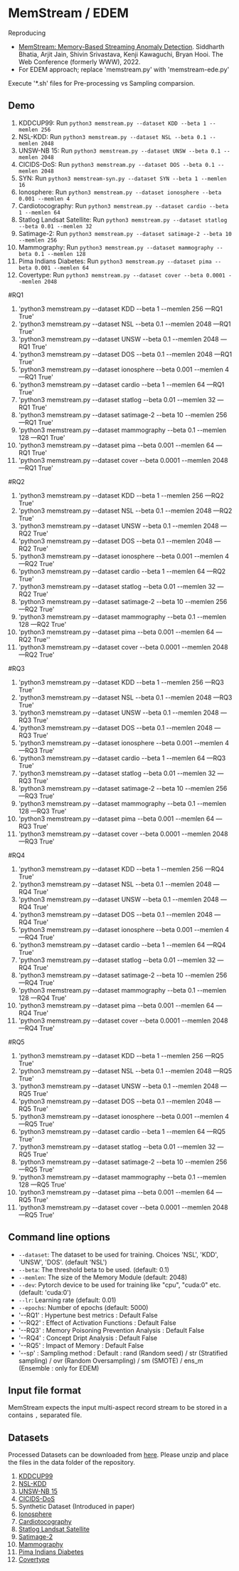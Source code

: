 # MemStream / EDEM


Reproducing

- [MemStream: Memory-Based Streaming Anomaly Detection](https://arxiv.org/pdf/2106.03837.pdf). Siddharth Bhatia, Arjit Jain, Shivin Srivastava, Kenji Kawaguchi, Bryan Hooi. The Web Conference (formerly WWW), 2022.
- For EDEM approach; replace 'memstream.py' with 'memstream-ede.py'

Execute '*.sh' files for Pre-processing vs Sampling comparsion.

## Demo

1. KDDCUP99: Run `python3 memstream.py --dataset KDD --beta 1 --memlen 256`
2. NSL-KDD: Run `python3 memstream.py --dataset NSL --beta 0.1 --memlen 2048`
3. UNSW-NB 15: Run `python3 memstream.py --dataset UNSW --beta 0.1 --memlen 2048`
4. CICIDS-DoS: Run `python3 memstream.py --dataset DOS --beta 0.1 --memlen 2048`
5. SYN: Run `python3 memstream-syn.py --dataset SYN --beta 1 --memlen 16`
6. Ionosphere: Run `python3 memstream.py --dataset ionosphere --beta 0.001 --memlen 4`
7. Cardiotocography: Run `python3 memstream.py --dataset cardio --beta 1 --memlen 64`
8. Statlog Landsat Satellite: Run `python3 memstream.py --dataset statlog --beta 0.01 --memlen 32`
9. Satimage-2: Run `python3 memstream.py --dataset satimage-2 --beta 10 --memlen 256`
10. Mammography: Run `python3 memstream.py --dataset mammography --beta 0.1 --memlen 128`
11. Pima Indians Diabetes: Run `python3 memstream.py --dataset pima --beta 0.001 --memlen 64`
12. Covertype: Run `python3 memstream.py --dataset cover --beta 0.0001 --memlen 2048`

#RQ1
1) 'python3 memstream.py --dataset KDD --beta 1 --memlen 256 —RQ1 True'
2) 'python3 memstream.py --dataset NSL --beta 0.1 --memlen 2048 —RQ1 True'
3) 'python3 memstream.py --dataset UNSW --beta 0.1 --memlen 2048 —RQ1 True'
4) 'python3 memstream.py --dataset DOS --beta 0.1 --memlen 2048 —RQ1 True'
5) 'python3 memstream.py --dataset ionosphere --beta 0.001 --memlen 4 —RQ1 True'
6) 'python3 memstream.py --dataset cardio --beta 1 --memlen 64 —RQ1 True'
7) 'python3 memstream.py --dataset statlog --beta 0.01 --memlen 32 —RQ1 True'
8) 'python3 memstream.py --dataset satimage-2 --beta 10 --memlen 256 —RQ1 True'
9) 'python3 memstream.py --dataset mammography --beta 0.1 --memlen 128 —RQ1 True'
10) 'python3 memstream.py --dataset pima --beta 0.001 --memlen 64 —RQ1 True'
11) 'python3 memstream.py --dataset cover --beta 0.0001 --memlen 2048 —RQ1 True'

#RQ2
1) 'python3 memstream.py --dataset KDD --beta 1 --memlen 256 —RQ2 True'
2) 'python3 memstream.py --dataset NSL --beta 0.1 --memlen 2048 —RQ2 True'
3) 'python3 memstream.py --dataset UNSW --beta 0.1 --memlen 2048 —RQ2 True'
4) 'python3 memstream.py --dataset DOS --beta 0.1 --memlen 2048 —RQ2 True'
5) 'python3 memstream.py --dataset ionosphere --beta 0.001 --memlen 4 —RQ2 True'
6) 'python3 memstream.py --dataset cardio --beta 1 --memlen 64 —RQ2 True'
7) 'python3 memstream.py --dataset statlog --beta 0.01 --memlen 32 —RQ2 True'
8) 'python3 memstream.py --dataset satimage-2 --beta 10 --memlen 256 —RQ2 True'
9) 'python3 memstream.py --dataset mammography --beta 0.1 --memlen 128 —RQ2 True'
10) 'python3 memstream.py --dataset pima --beta 0.001 --memlen 64 —RQ2 True''
11) 'python3 memstream.py --dataset cover --beta 0.0001 --memlen 2048 —RQ2 True'

#RQ3
1) 'python3 memstream.py --dataset KDD --beta 1 --memlen 256 —RQ3 True'
2) 'python3 memstream.py --dataset NSL --beta 0.1 --memlen 2048 —RQ3 True'
3) 'python3 memstream.py --dataset UNSW --beta 0.1 --memlen 2048 —RQ3 True'
4) 'python3 memstream.py --dataset DOS --beta 0.1 --memlen 2048 —RQ3 True'
5) 'python3 memstream.py --dataset ionosphere --beta 0.001 --memlen 4 —RQ3 True'
6) 'python3 memstream.py --dataset cardio --beta 1 --memlen 64 —RQ3 True'
7) 'python3 memstream.py --dataset statlog --beta 0.01 --memlen 32 —RQ3 True'
8) 'python3 memstream.py --dataset satimage-2 --beta 10 --memlen 256 —RQ3 True'
9) 'python3 memstream.py --dataset mammography --beta 0.1 --memlen 128 —RQ3 True'
10) 'python3 memstream.py --dataset pima --beta 0.001 --memlen 64 —RQ3 True'
11) 'python3 memstream.py --dataset cover --beta 0.0001 --memlen 2048 —RQ3 True'

#RQ4
1) 'python3 memstream.py --dataset KDD --beta 1 --memlen 256 —RQ4 True'
2) 'python3 memstream.py --dataset NSL --beta 0.1 --memlen 2048 —RQ4 True'
3) 'python3 memstream.py --dataset UNSW --beta 0.1 --memlen 2048 —RQ4 True'
4) 'python3 memstream.py --dataset DOS --beta 0.1 --memlen 2048 —RQ4 True'
5) 'python3 memstream.py --dataset ionosphere --beta 0.001 --memlen 4 —RQ4 True'
6) 'python3 memstream.py --dataset cardio --beta 1 --memlen 64 —RQ4 True'
7) 'python3 memstream.py --dataset statlog --beta 0.01 --memlen 32 —RQ4 True'
8) 'python3 memstream.py --dataset satimage-2 --beta 10 --memlen 256 —RQ4 True'
9) 'python3 memstream.py --dataset mammography --beta 0.1 --memlen 128 —RQ4 True'
10) 'python3 memstream.py --dataset pima --beta 0.001 --memlen 64 —RQ4 True'
11) 'python3 memstream.py --dataset cover --beta 0.0001 --memlen 2048 —RQ4 True'

#RQ5
1) 'python3 memstream.py --dataset KDD --beta 1 --memlen 256 —RQ5 True'
2) 'python3 memstream.py --dataset NSL --beta 0.1 --memlen 2048 —RQ5 True'
3) 'python3 memstream.py --dataset UNSW --beta 0.1 --memlen 2048 —RQ5 True'
4) 'python3 memstream.py --dataset DOS --beta 0.1 --memlen 2048 —RQ5 True'
5) 'python3 memstream.py --dataset ionosphere --beta 0.001 --memlen 4 —RQ5 True'
6) 'python3 memstream.py --dataset cardio --beta 1 --memlen 64 —RQ5 True'
7) 'python3 memstream.py --dataset statlog --beta 0.01 --memlen 32 —RQ5 True'
8) 'python3 memstream.py --dataset satimage-2 --beta 10 --memlen 256 —RQ5 True'
9) 'python3 memstream.py --dataset mammography --beta 0.1 --memlen 128 —RQ5 True'
10) 'python3 memstream.py --dataset pima --beta 0.001 --memlen 64 —RQ5 True'
11) 'python3 memstream.py --dataset cover --beta 0.0001 --memlen 2048 —RQ5 True'

## Command line options
  * `--dataset`: The dataset to be used for training. Choices 'NSL', 'KDD', 'UNSW', 'DOS'. (default 'NSL')
  * `--beta`: The threshold beta to be used. (default: 0.1)
  * `--memlen`: The size of the Memory Module (default: 2048)
  * `--dev`: Pytorch device to be used for training like "cpu", "cuda:0" etc. (default: 'cuda:0')
  * `--lr`: Learning rate (default: 0.01)
  * `--epochs`: Number of epochs (default: 5000)
  * '--RQ1' : Hypertune best metrics : Default False
  * '--RQ2' : Effect of Activation Functions : Default False
  * '--RQ3' : Memory Poisoning Prevention Analysis : Default False
  * '--RQ4' : Concept Dript Analysis : Default False
  * '--RQ5' : Impact of Memory : Default False
  * '--sp' : Sampling method : Default : rand (Random seed) / str (Stratified sampling) / ovr (Random Oversampling) / sm (SMOTE) / ens_m (Ensemble : only for EDEM)

## Input file format
MemStream expects the input multi-aspect record stream to be stored in a contains `,` separated file.

## Datasets
Processed Datasets can be downloaded from [here](https://drive.google.com/file/d/1najJ13lSwPpB9lkGk-6ZzgAV65m8ux7Y/view?usp=sharing). Please unzip and place the files in the data folder of the repository.

1. [KDDCUP99](http://kdd.ics.uci.edu/databases/kddcup99/kddcup99.html)
2. [NSL-KDD](https://www.unb.ca/cic/datasets/nsl.html)
3. [UNSW-NB 15](https://www.unsw.adfa.edu.au/unsw-canberra-cyber/cybersecurity/ADFA-NB15-Datasets/)
4. [CICIDS-DoS](https://www.unb.ca/cic/datasets/ids-2018.html)
5. Synthetic Dataset (Introduced in paper)
6. [Ionosphere](https://archive.ics.uci.edu/ml/index.php)
7. [Cardiotocography](https://archive.ics.uci.edu/ml/index.php)
8. [Statlog Landsat Satellite](https://archive.ics.uci.edu/ml/index.php)
9. [Satimage-2](http://odds.cs.stonybrook.edu)
10. [Mammography](http://odds.cs.stonybrook.edu)
11. [Pima Indians Diabetes](https://archive.ics.uci.edu/ml/index.php)
12. [Covertype](https://archive.ics.uci.edu/ml/index.php)

